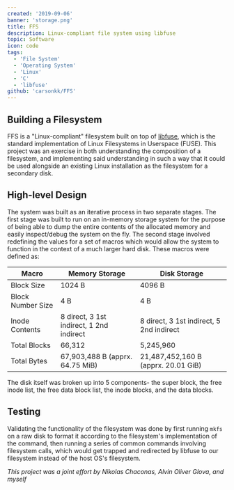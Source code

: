 ```yaml
---
created: '2019-09-06'
banner: 'storage.png'
title: FFS
description: Linux-compliant file system using libfuse
topic: Software
icon: code
tags:
  - 'File System'
  - 'Operating System'
  - 'Linux'
  - 'C'
  - 'libfuse'
github: 'carsonkk/FFS'
---
```


## Building a Filesystem

FFS is a "Linux-compliant" filesystem built on top of [libfuse](https://github.com/libfuse/libfuse), which is the standard implementation of Linux Filesystems in Userspace (FUSE). This project was an exercise in both understanding the composition of a filesystem, and implementing said understanding in such a way that it could be used alongside an existing Linux installation as the filesystem for a secondary disk. 

## High-level Design

The system was built as an iterative process in two separate stages. The first stage was built to run on an in-memory storage system for the purpose of being able to dump the entire contents of the allocated memory and easily inspect/debug the system on the fly. The second stage involved redefining the values for a set of macros which would allow the system to function in the context of a much larger hard disk. These macros were defined as:

| Macro             | Memory Storage                           | Disk Storage                             |
| ----------------- | ---------------------------------------- | ---------------------------------------- |
| Block Size        | 1024 B                                   | 4096 B                                   |
| Block Number Size | 4 B                                      | 4 B                                      |
| Inode Contents    | 8 direct, 3 1st indirect, 1 2nd indirect | 8 direct, 3 1st indirect, 5 2nd indirect |
| Total Blocks      | 66,312                                   | 5,245,960                                |
| Total Bytes       | 67,903,488 B (apprx. 64.75 MiB)          | 21,487,452,160 B (apprx. 20.01 GiB)      |

The disk itself was broken up into 5 components- the super block, the free inode list, the free data block list, the inode blocks, and the data blocks.

## Testing

Validating the functionality of the filesystem was done by first running `mkfs` on a raw disk to format it according to the filesystem's implementation of the command, then running a series of common commands involving filesystem calls, which would get trapped and redirected by libfuse to our filesystem instead of the host OS's filesystem.

*This project was a joint effort by Nikolas Chaconas, Alvin Oliver Glova, and myself*